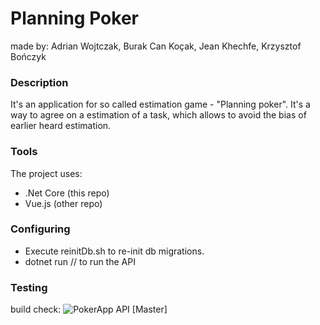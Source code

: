 # Planning Poker
made by: Adrian Wojtczak, Burak Can Koçak, Jean Khechfe, Krzysztof Bończyk

### Description
It's an application for so called estimation game - "Planning poker". It's a way to agree on a estimation of a task, which allows to avoid the bias of earlier heard estimation.

### Tools
The project uses:
- .Net Core (this repo)
- Vue.js    (other repo)

### Configuring 
- Execute reinitDb.sh to re-init db migrations.
- dotnet run // to run the API
    
### Testing
build check:
![PokerApp API [Master]](https://github.com/xplolel/tsdPro/workflows/PokerApp%20API%20%5BMaster%5D/badge.svg)


    
       

